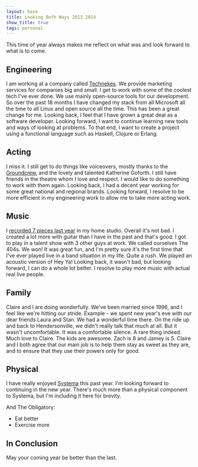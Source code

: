 ```yaml
---
layout: base
title: Looking Both Ways 2013 2014
show_title: true
tags: personal
---
```

This time of year always makes me reflect on what was and look forward to
what is to come.

## Engineering
I am working at a company called [Technekes](http://www.technekes.com). We
provide marketing services for companies big and small. I get to work with some
of the coolest tech I've ever done. We use mainly open-source tools for our
development. So over the past 18 months I have changed my stack from all 
Microsoft all the time to all Linux and open source all the time. This has been
a great change for me. Looking back, I feel that I have grown a great deal as
a software developer. Looking forward, I want to continue learning new tools
and ways of looking at problems. To that end, I want to create a project using
a functional language such as Haskell, Clojure or Erlang.

## Acting
I miss it. I still get to do things like voiceovers, mostly thanks to the
[Groundcrew](http://groundcrewstudios.com/), and the lovely and talented
Katherine Goforth. I still have friends in the theatre whom I love and respect.
I would like to do something to work with them again. Looking back, I had a
decent year working for some great national and regional brands. Looking
forward, I resolve to be more efficient in my engineering work to allow me to
take more acting work.

## Music
I [recorded 7 pieces last year](https://soundcloud.com/plasticide) in my home
studio. Overall it's not bad. I created a lot more with guitar than I have in
the past and that's good. I got to play in a talent show with 3 other guys at
work. We called ourselves The 404s. We won! It was great fun, and I'm pretty
sure it's the first time that I've ever played live in a band situation in my
life. Quite a rush. We played an acoustic version of Hey Ya! Looking back, it
wasn't bad, but looking forward, I can do a whole lot better. I resolve to play
more music with actual real live people.

## Family
Claire and I are doing wonderfully. We've been married since 1996, and I feel
like we're hitting our stride. Example - we spent new year's eve with our dear
friends Laura and Stan. We had a wonderful time there. On the ride up and back
to Hendersonville, we didn't really talk that much at all. But it wasn't
uncomfortable. It was a comfortable silence. A rare thing indeed. Much love to
Claire. The kids are awesome. Zach is 8 and Jamey is 5. Claire and I both agree
that our main job is to help them stay as sweet as they are, and to ensure that
they use their powers only for good.

## Physical
I have really enjoyed [Systema](http://www.charlotte-systema.com/) this past
year. I'm looking forward to continuing in the new year. There's much more than
a physical component to Systema, but I'm including it here for brevity.

And The Obligatory:
- Eat better
- Exercise more

## In Conclusion
May your coming year be better than the last.
